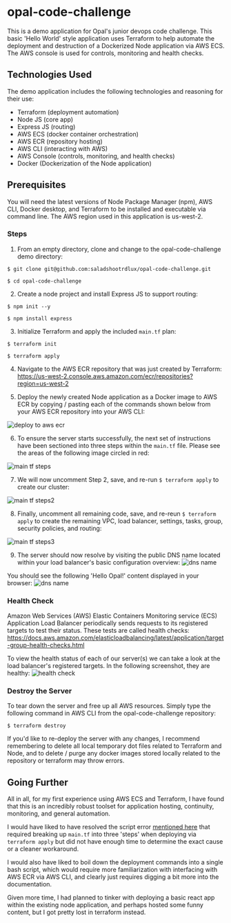 # opal-code-challenge
This is a demo application for Opal's junior devops code challenge. This basic 'Hello World' style application uses Terraform to help automate the deployment and destruction of a Dockerized Node application via AWS ECS. The AWS console is used for controls, monitoring and health checks.

## Technologies Used
The demo application includes the following technologies and reasoning for their use:

- Terraform (deployment automation)
- Node JS (core app)
- Express JS (routing)
- AWS ECS (docker container orchestration)
- AWS ECR (repository hosting)
- AWS CLI (interacting with AWS)
- AWS Console (controls, monitoring, and health checks)
- Docker (Dockerization of the Node application)

## Prerequisites

You will need the latest versions of Node Package Manager (npm), AWS CLI, Docker desktop, and Terraform to be installed and executable via command line. The AWS region used in this application is us-west-2.

### Steps

1. From an empty directory, clone and change to the opal-code-challenge demo directory:

`$ git clone git@github.com:saladshootrdlux/opal-code-challenge.git`

`$ cd opal-code-challenge`

2. Create a node project and install Express JS to support routing:

`$ npm init --y`

`$ npm install express`

3. Initialize Terraform and apply the included `main.tf` plan:

`$ terraform init`

`$ terraform apply`

4. Navigate to the AWS ECR repository that was just created by Terraform:
https://us-west-2.console.aws.amazon.com/ecr/repositories?region=us-west-2

5. Deploy the newly created Node application as a Docker image to AWS ECR by copying / pasting each of the commands shown below from your AWS ECR repository into your AWS CLI:

![deploy to aws ecr](https://user-images.githubusercontent.com/38591271/106989243-961f8b80-6726-11eb-9d03-a1fd92a757a7.png)

6. To ensure the server starts successfully, the next set of instructions have been sectioned into three steps within the `main.tf` file. Please see the areas of the following image circled in red:

![main tf steps](https://user-images.githubusercontent.com/38591271/106988044-9702ee00-6723-11eb-8cca-6ab4180c3d58.png)

7. We will now uncomment Step 2, save, and re-run `$ terraform apply` to create our cluster:

![main tf steps2](https://user-images.githubusercontent.com/38591271/106989626-645af480-6727-11eb-8e71-1717c0d8da65.png)

8. Finally, uncomment all remaining code, save, and re-reun `$ terraform apply` to create the remaining VPC, load balancer, settings, tasks, group, security policies, and routing:

![main tf steps3](https://user-images.githubusercontent.com/38591271/106990657-85244980-6729-11eb-8f3c-f438032d481c.png)

9. The server should now resolve by visiting the public DNS name located within your load balancer's basic configuration overview:
![dns name](https://user-images.githubusercontent.com/38591271/106989759-ac7a1700-6727-11eb-9774-669e315bf965.png)

You should see the following 'Hello Opal!' content displayed in your browser:
![dns name](https://user-images.githubusercontent.com/38591271/106992259-d71a9e80-672c-11eb-9251-0aee8c9bf4a1.png)


### Health Check

Amazon Web Services (AWS) Elastic Containers Monitoring service (ECS) Application Load Balancer periodically sends requests to its registered targets to test their status. These tests are called health checks:
https://docs.aws.amazon.com/elasticloadbalancing/latest/application/target-group-health-checks.html

To view the health status of each of our server(s) we can take a look at the load balancer's registered targets. In the following screenshot, they are healthy:
![health check](https://user-images.githubusercontent.com/38591271/106991878-054bae80-672c-11eb-83d3-b6ef94af71f1.png)

### Destroy the Server

To tear down the server and free up all AWS resources. Simply type the following command in AWS CLI from the opal-code-challenge repository:

`$ terraform destroy`

If you'd like to re-deploy the server with any changes, I recommend remembering to delete all local temporary dot files related to Terraform and Node, and to delete / purge any docker images stored locally related to the repository or terraform may throw errors.

## Going Further

All in all, for my first experience using AWS ECS and Terraform, I have found that this is an incredibly robust toolset for application hosting, continuity, monitoring, and general automation. 

I would have liked to have resolved the script error [mentioned here](https://github.com/saladshootrdlux/opal-code-challenge/issues/7) that required breaking up `main.tf` into three 'steps' when deploying via `terraform apply` but did not have enough time to determine the exact cause or a cleaner workaround. 

I would also have liked to boil down the deployment commands into a single bash script, which would require more familiarization with interfacing with AWS ECR via AWS CLI, and clearly just requires digging a bit more into the documentation.

Given more time, I had planned to tinker with deploying a basic react app within the existing node application, and perhaps hosted some funny content, but I got pretty lost in terraform instead.
